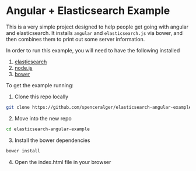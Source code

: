 # Angular + Elasticsearch Example

This is a very simple project designed to help people get going with angular and elasticsearch. It installs `angular` and `elasticsearch.js` via bower, and then combines them to print out some server information.

In order to run this example, you will need to have the following installed
  1. [elasticsearch](http://www.elasticsearch.org/guide/en/elasticsearch/guide/current/_installing_elasticsearch.html)
  2. [node.js](http://nodejs.org/)
  3. [bower](http://bower.io/#install-bower)

To get the example running:

1. Clone this repo locally

  ```sh
  git clone https://github.com/spenceralger/elasticsearch-angular-example.git
  ```

2. Move into the new repo

  ```sh
  cd elasticsearch-angular-example
  ```

3. Install the bower dependencies

  ```sh
  bower install
  ```

4. Open the index.html file in your browser